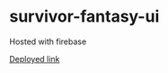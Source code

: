 # survivor-fantasy-ui

Hosted with firebase

[Deployed link](https://survivor-fantasy-51c4b.web.app/)
